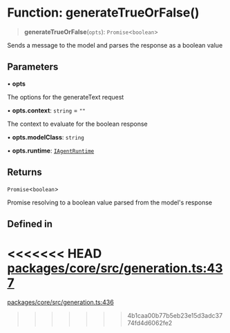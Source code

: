 # Function: generateTrueOrFalse()

> **generateTrueOrFalse**(`opts`): `Promise`\<`boolean`\>

Sends a message to the model and parses the response as a boolean value

## Parameters

• **opts**

The options for the generateText request

• **opts.context**: `string` = `""`

The context to evaluate for the boolean response

• **opts.modelClass**: `string`

• **opts.runtime**: [`IAgentRuntime`](../interfaces/IAgentRuntime.md)

## Returns

`Promise`\<`boolean`\>

Promise resolving to a boolean value parsed from the model's response

## Defined in

<<<<<<< HEAD
[packages/core/src/generation.ts:437](https://github.com/8bitsats/eliza/blob/b6c06b96b915454d08a65f46cfdce8da763cbf85/packages/core/src/generation.ts#L437)
=======
[packages/core/src/generation.ts:436](https://github.com/ai16z/eliza/blob/7fcf54e7fb2ba027d110afcc319c0b01b3f181dc/packages/core/src/generation.ts#L436)
>>>>>>> 4b1caa00b77b5eb23e15d3adc3774fd4d6062fe2
